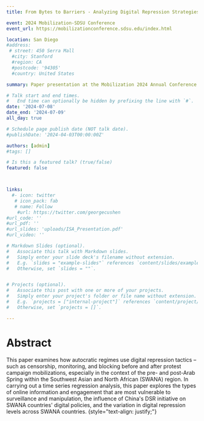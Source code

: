 ```yaml
---
title: From Bytes to Barriers - Analyzing Digital Repression Strategies in SWANA

event: 2024 Mobilization-SDSU Conference
event_url: https://mobilizationconference.sdsu.edu/index.html

location: San Diego  
#address:
 # street: 450 Serra Mall
  #city: Stanford
  #region: CA
  #postcode: '94305'
  #country: United States

summary: Paper presentation at the Mobilization 2024 Annual Conference.

# Talk start and end times.
#   End time can optionally be hidden by prefixing the line with `#`.
date: '2024-07-08'
date_end: '2024-07-09'
all_day: true

# Schedule page publish date (NOT talk date).
#publishDate: '2024-04-03T00:00:00Z'

authors: [admin]
#tags: []

# Is this a featured talk? (true/false)
featured: false



links:
  #- icon: twitter
   # icon_pack: fab
   # name: Follow
    #url: https://twitter.com/georgecushen
#url_code: ''
#url_pdf: ''
#url_slides: 'uploads/ISA_Presentation.pdf'
#url_video: ''

# Markdown Slides (optional).
#   Associate this talk with Markdown slides.
#   Simply enter your slide deck's filename without extension.
#   E.g. `slides = "example-slides"` references `content/slides/example-slides.md`.
#   Otherwise, set `slides = ""`.


# Projects (optional).
#   Associate this post with one or more of your projects.
#   Simply enter your project's folder or file name without extension.
#   E.g. `projects = ["internal-project"]` references `content/project/deep-learning/index.md`.
#   Otherwise, set `projects = []`.

---
```


# Abstract 

This paper examines how autocratic regimes use digital repression tactics – such as censorship, monitoring, and blocking before and after protest campaign mobilizations, especially in the context of the pre- and post-Arab Spring within the Southwest Asian and North African (SWANA) region. In carrying out a time series regression analysis, this paper explores the types of online information and engagement that are most vulnerable to surveillance and manipulation, the influence of China's DSR initiative on SWANA countries' digital policies, and the variation in digital repression levels across SWANA countries.
{style="text-align: justify;"}
